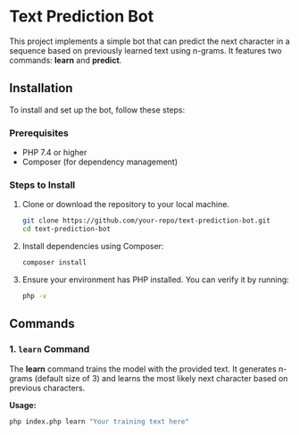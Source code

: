 # Text Prediction Bot

This project implements a simple bot that can predict the next character in a sequence based on previously learned text using n-grams. It features two commands: **learn** and **predict**.

## Installation

To install and set up the bot, follow these steps:

### Prerequisites

- PHP 7.4 or higher
- Composer (for dependency management)

### Steps to Install

1. Clone or download the repository to your local machine.

    ```bash
    git clone https://github.com/your-repo/text-prediction-bot.git
    cd text-prediction-bot
    ```

2. Install dependencies using Composer:

    ```bash
    composer install
    ```

3. Ensure your environment has PHP installed. You can verify it by running:

    ```bash
    php -v
    ```

## Commands

### 1. `learn` Command

The **learn** command trains the model with the provided text. It generates n-grams (default size of 3) and learns the most likely next character based on previous characters.

**Usage:**

```bash
php index.php learn "Your training text here"